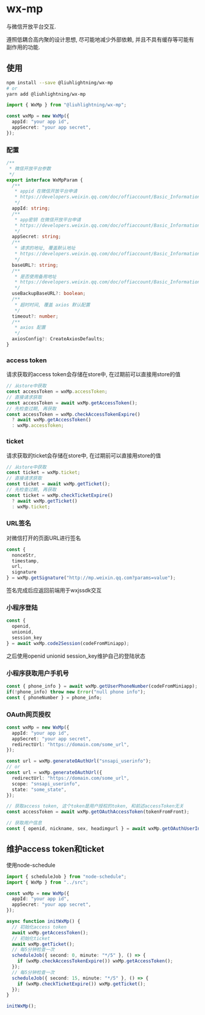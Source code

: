 # wx-mp

与微信开放平台交互.

遵照低耦合高内聚的设计思想, 尽可能地减少外部依赖, 并且不具有缓存等可能有副作用的功能.

## 使用

```bash
npm install --save @liuhlightning/wx-mp
# or
yarn add @liuhlightning/wx-mp
```

```typescript
import { WxMp } from "@liuhlightning/wx-mp";

const wxMp = new WxMp({
  appId: "your app id",
  appSecret: "your app secret",
});
```

### 配置

```typescript
/**
 * 微信开放平台参数
 */
export interface WxMpParam {
  /**
   * appid 在微信开放平台申请
   * https://developers.weixin.qq.com/doc/offiaccount/Basic_Information/Interface_field_description.html
   */
  appId: string;
  /**
   * app密钥 在微信开放平台申请
   * https://developers.weixin.qq.com/doc/offiaccount/Basic_Information/Interface_field_description.html
   */
  appSecret: string;
  /**
   * 请求的地址, 覆盖默认地址
   * https://developers.weixin.qq.com/doc/offiaccount/Basic_Information/Interface_field_description.html
   */
  baseURL?: string;
  /**
   * 是否使用备用地址
   * https://developers.weixin.qq.com/doc/offiaccount/Basic_Information/Interface_field_description.html
   */
  useBackupBaseURL?: boolean;
  /**
   * 超时时间, 覆盖 axios 默认配置
   */
  timeout?: number;
  /**
   * axios 配置
   */
  axiosConfig?: CreateAxiosDefaults;
}
```

### access token

请求获取的access token会存储在store中, 在过期前可以直接用store的值

```typescript
// 从store中获取
const accessToken = wxMp.accessToken;
// 直接请求获取
const accessToken = await wxMp.getAccessToken();
// 先检查过期, 再获取
const accessToken = wxMp.checkAccessTokenExpire()
  ? await wxMp.getAccessToken()
  : wxMp.accessToken;
```

### ticket

请求获取的ticket会存储在store中, 在过期前可以直接用store的值

```typescript
// 从store中获取
const ticket = wxMp.ticket;
// 直接请求获取
const ticket = await wxMp.getTicket();
// 先检查过期, 再获取
const ticket = wxMp.checkTicketExpire()
  ? await wxMp.getTicket()
  : wxMp.ticket;
```

### URL签名

对微信打开的页面URL进行签名

```typescript
const {
  nonceStr,
  timestamp,
  url,
  signature
} = wxMp.getSignature("http://mp.weixin.qq.com?params=value");
```

签名完成后应返回前端用于wxjssdk交互

### 小程序登陆

```typescript
const {
  openid,
  unionid,
  session_key
} = await wxMp.code2Session(codeFromMiniapp);
```

之后使用openid unionid session_key维护自己的登陆状态

### 小程序获取用户手机号

```typescript
const { phone_info } = await wxMp.getUserPhoneNumber(codeFromMiniapp);
if(!phone_info) throw new Error("null phone info");
const { phoneNumber } = phone_info;
```

### OAuth网页授权

```typescript
const wxMp = new WxMp({
  appId: "your app id",
  appSecret: "your app secret",
  redirectUrl: "https://domain.com/some_url",
});

const url = wxMp.generateOAuthUrl("snsapi_userinfo");
// or
const url = wxMp.generateOAuthUrl({
  redirectUrl: "https://domain.com/some_url",
  scope: "snsapi_userinfo",
  state: "some_state",
});

// 获取access token, 这个token是用户授权的token, 和前述accessToken无关
const accessToken = await wxMp.getOAuthAccessToken(tokenFromFront);

// 获取用户信息
const { openid, nickname, sex, headimgurl } = await wxMp.getOAuthUserInfo(accessTokenGetByAbove);
```

## 维护access token和ticket

使用node-schedule

```typescript
import { scheduleJob } from "node-schedule";
import { WxMp } from "../src";

const wxMp = new WxMp({
  appId: "your app id",
  appSecret: "your app secret",
});

async function initWxMp() {
  // 初始化access token
  await wxMp.getAccessToken();
  // 初始化ticket
  await wxMp.getTicket();
  // 每5分钟检查一次
  scheduleJob({ second: 0, minute: "*/5" }, () => {
    if (wxMp.checkAccessTokenExpire()) wxMp.getAccessToken();
  });
  // 每5分钟检查一次
  scheduleJob({ second: 15, minute: "*/5" }, () => {
    if (wxMp.checkTicketExpire()) wxMp.getTicket();
  });
}

initWxMp();
```
